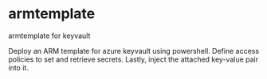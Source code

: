 # armtemplate
armtemplate for keyvault

Deploy an ARM template for azure keyvault using powershell. Define access policies to set and retrieve secrets. 
Lastly, inject the attached key-value pair into it.

